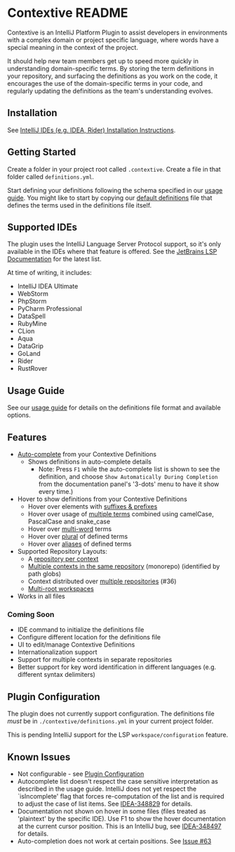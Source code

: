 # Contextive README

Contextive is an IntelliJ Platform Plugin to assist developers in environments with a complex domain or project specific language, where words have a special meaning in the context of the project.

It should help new team members get up to speed more quickly in understanding domain-specific terms. By storing the term definitions in your repository, and surfacing the definitions as you work on the code, it encourages the use of the domain-specific terms in your code, and regularly updating the definitions as the team's understanding evolves.

## Installation

See [IntelliJ IDEs (e.g. IDEA, Rider) Installation Instructions](https://github.com/dev-cycles/contextive/blob/main/docs/wiki/INSTALLATION.md#intellij-plugin-platform).

## Getting Started

Create a folder in your project root called `.contextive`.  Create a file in that folder called `definitions.yml`.

Start defining your definitions following the schema specified in our [usage guide](https://github.com/dev-cycles/contextive/blob/main/docs/wiki/USAGE.md).  You might like to start by copying our [default definitions](https://github.com/dev-cycles/contextive/blob/main/src/language-server/Contextive.LanguageServer.Tests/DefinitionsInitializationTests.Default%20Definitions.verified.txt) file that defines the terms used in the definitions file itself.

## Supported IDEs

The plugin uses the IntelliJ Language Server Protocol support, so it's only available in the IDEs where that feature is offered.  See the [JetBrains LSP Documentation](https://plugins.jetbrains.com/docs/intellij/language-server-protocol.html#supported-ides) for the latest list.

At time of writing, it includes:

* IntelliJ IDEA Ultimate
* WebStorm
* PhpStorm
* PyCharm Professional
* DataSpell
* RubyMine
* CLion
* Aqua
* DataGrip
* GoLand
* Rider
* RustRover

## Usage Guide

See our [usage guide](https://github.com/dev-cycles/contextive/blob/main/docs/wiki/USAGE.md) for details on the definitions file format and available options. 

## Features

* [Auto-complete](https://github.com/dev-cycles/contextive/blob/main/docs/wiki/USAGE.md#smart-auto-complete) from your Contextive Definitions
  * Shows definitions in auto-complete details
    * Note: Press `F1` while the auto-complete list is shown to see the definition, and choose `Show Automatically During Completion` from the documentation panel's '3-dots' menu to have it show every time.)
* Hover to show definitions from your Contextive Definitions
  * Hover over elements with [suffixes & prefixes](https://github.com/dev-cycles/contextive/blob/main/docs/wiki/USAGE.md#suffixes-and-prefixes)
  * Hover over usage of [multiple terms](https://github.com/dev-cycles/contextive/blob/main/docs/wiki/USAGE.md#combining-two-or-more-terms) combined using camelCase, PascalCase and snake_case
  * Hover over [multi-word](https://github.com/dev-cycles/contextive/blob/main/docs/wiki/USAGE.md#multi-word-terms) terms
  * Hover over [plural](https://github.com/dev-cycles/contextive/blob/main/docs/wiki/USAGE.md#plural-words) of defined terms
  * Hover over [aliases](https://github.com/dev-cycles/contextive/blob/main/docs/wiki/USAGE.md#term-aliases) of defined terms
* Supported Repository Layouts:
  * A [repository per context](https://github.com/dev-cycles/contextive/blob/main/docs/wiki/USAGE.md#multiple-bounded-contexts-repository-per-context)
  * [Multiple contexts in the same repository](https://github.com/dev-cycles/contextive/blob/main/docs/wiki/USAGE.md#multiple-bounded-contexts-single-repository-single-root-monorepo) (monorepo) (identified by path globs)
  * Context distributed over [multiple repositories](https://github.com/dev-cycles/contextive/blob/main/docs/wiki/USAGE.md#single-bounded-context-multiple-repositories) (#36)
  * [Multi-root workspaces](https://github.com/dev-cycles/contextive/blob/main/docs/wiki/USAGE.md#multiple-bounded-contexts-multi-root-shared-definitions-file)
* Works in all files

### Coming Soon

* IDE command to initialize the definitions file
* Configure different location for the definitions file
* UI to edit/manage Contextive Definitions
* Internationalization support
* Support for multiple contexts in separate repositories
* Better support for key word identification in different languages (e.g. different syntax delimiters)

## Plugin Configuration

The plugin does not currently support configuration.  The definitions file _must_ be in `./contextive/definitions.yml` in your current project folder.

This is pending IntelliJ support for the LSP `workspace/configuration` feature.

## Known Issues

* Not configurable - see [Plugin Configuration](#plugin-configuration)
* Autocomplete list doesn't respect the case sensitive interpretation as described in the usage guide. IntelliJ does not yet respect the `isIncomplete' flag that forces re-computation of the list and is required to adjust the case of list items.  See [IDEA-348829](https://youtrack.jetbrains.com/issue/IDEA-348829) for details. 
* Documentation not shown on hover in some files (files treated as 'plaintext' by the specific IDE). Use F1 to show the hover documentation at the current cursor position.  This is an IntelliJ bug, see [IDEA-348497](https://youtrack.jetbrains.com/issue/IDEA-348497/Doc-popup-doesnt-appear-on-hover-in-LSP-API-based-plugins) for details.
* Auto-completion does not work at certain positions. See [Issue #63](https://github.com/dev-cycles/contextive/issues/63)